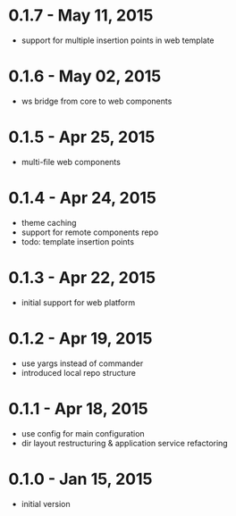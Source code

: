 0.1.7 - May 11, 2015
====
- support for multiple insertion points in web template 

0.1.6 - May 02, 2015
====
- ws bridge from core to web components

0.1.5 - Apr 25, 2015
====
- multi-file web components

0.1.4 - Apr 24, 2015
====
- theme caching
- support for remote components repo
- todo: template insertion points

0.1.3 - Apr 22, 2015
====
- initial support for web platform

0.1.2 - Apr 19, 2015
====
- use yargs instead of commander
- introduced local repo structure

0.1.1 - Apr 18, 2015
====
- use config for main configuration
- dir layout restructuring & application service refactoring

0.1.0 - Jan 15, 2015
====
- initial version